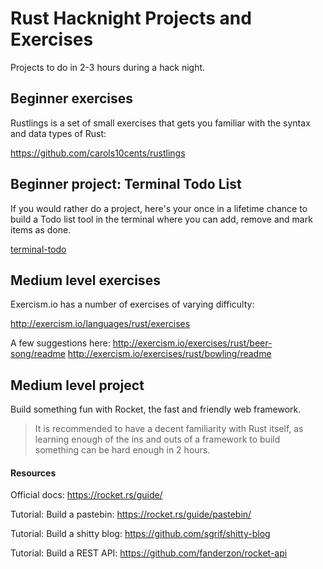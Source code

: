 # Rust Hacknight Projects and Exercises
Projects to do in 2-3 hours during a hack night.

## Beginner exercises
Rustlings is a set of small exercises that gets you familiar with the syntax and data types of Rust:

https://github.com/carols10cents/rustlings

## Beginner project: Terminal Todo List
If you would rather do a project, here's your once in a lifetime chance to build a Todo list tool in the terminal where you can add, remove and mark items as done.

[terminal-todo](terminal-todo/)

## Medium level exercises
Exercism.io has a number of exercises of varying difficulty:

http://exercism.io/languages/rust/exercises

A few suggestions here:
http://exercism.io/exercises/rust/beer-song/readme
http://exercism.io/exercises/rust/bowling/readme

## Medium level project
Build something fun with Rocket, the fast and friendly web framework.

> It is recommended to have a decent familiarity with Rust itself, as learning enough of the ins and outs of a framework to build something can be hard enough in 2 hours.

#### Resources
Official docs: https://rocket.rs/guide/

Tutorial: Build a pastebin: https://rocket.rs/guide/pastebin/

Tutorial: Build a shitty blog: https://github.com/sgrif/shitty-blog

Tutorial: Build a REST API: https://github.com/fanderzon/rocket-api
